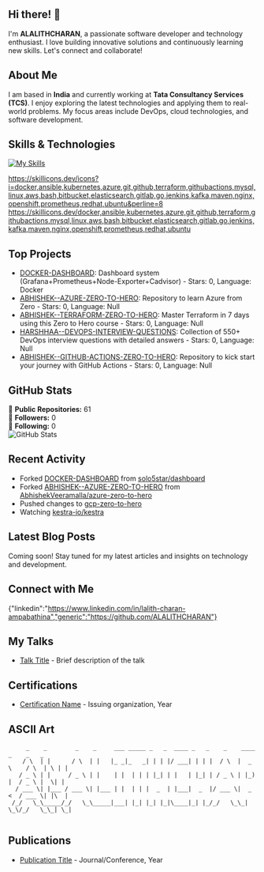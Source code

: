## Hi there! 👋

I'm **ALALITHCHARAN**, a passionate software developer and technology enthusiast. I love building innovative solutions and continuously learning new skills. Let's connect and collaborate!

## About Me

I am based in **India** and currently working at **Tata Consultancy Services (TCS)**. I enjoy exploring the latest technologies and applying them to real-world problems. My focus areas include DevOps, cloud technologies, and software development.

## Skills & Technologies

[![My Skills](https://skillicons.dev/icons?i=js,html,css,wasm)](https://skillicons.dev)



https://skillicons.dev/icons?i=docker,ansible,kubernetes,azure,git,github,terraform,githubactions,mysql,linux,aws,bash,bitbucket,elasticsearch,gitlab,go,jenkins,kafka,maven,nginx,openshift,prometheus,redhat,ubuntu&perline=8
https://skillicons.dev/docker,ansible,kubernetes,azure,git,github,terraform,githubactions,mysql,linux,aws,bash,bitbucket,elasticsearch,gitlab,go,jenkins,kafka,maven,nginx,openshift,prometheus,redhat,ubuntu

## Top Projects

- [DOCKER-DASHBOARD](https://github.com/ALALITHCHARAN/DOCKER-DASHBOARD): Dashboard system (Grafana+Prometheus+Node-Exporter+Cadvisor) - Stars: 0, Language: Docker
- [ABHISHEK--AZURE-ZERO-TO-HERO](https://github.com/ALALITHCHARAN/ABHISHEK--AZURE-ZERO-TO-HERO): Repository to learn Azure from Zero - Stars: 0, Language: Null
- [ABHISHEK--TERRAFORM-ZERO-TO-HERO](https://github.com/ALALITHCHARAN/ABHISHEK--TERRAFORM-ZERO-TO-HERO): Master Terraform in 7 days using this Zero to Hero course - Stars: 0, Language: Null
- [HARSHHAA--DEVOPS-INTERVIEW-QUESTIONS](https://github.com/ALALITHCHARAN/HARSHHAA--DEVOPS-INTERVIEW-QUESTIONS): Collection of 550+ DevOps interview questions with detailed answers - Stars: 0, Language: Null
- [ABHISHEK--GITHUB-ACTIONS-ZERO-TO-HERO](https://github.com/ALALITHCHARAN/ABHISHEK--GITHUB-ACTIONS-ZERO-TO-HERO): Repository to kick start your journey with GitHub Actions - Stars: 0, Language: Null

## GitHub Stats

🌟 **Public Repositories:** 61  
👥 **Followers:** 0  
👤 **Following:** 0  
![GitHub Stats](https://github-readme-stats.vercel.app/api?username=ALALITHCHARAN&show_icons=true&hide_title=true&count_private=true)

## Recent Activity

- Forked [DOCKER-DASHBOARD](https://github.com/ALALITHCHARAN/DOCKER-DASHBOARD) from [solo5star/dashboard](https://github.com/solo5star/dashboard)
- Forked [ABHISHEK--AZURE-ZERO-TO-HERO](https://github.com/ALALITHCHARAN/ABHISHEK--AZURE-ZERO-TO-HERO) from [AbhishekVeeramalla/azure-zero-to-hero](https://github.com/AbhishekVeeramalla/azure-zero-to-hero)
- Pushed changes to [gcp-zero-to-hero](https://github.com/ALALITHCHARAN/gcp-zero-to-hero)
- Watching [kestra-io/kestra](https://github.com/kestra-io/kestra)

## Latest Blog Posts

Coming soon! Stay tuned for my latest articles and insights on technology and development.

## Connect with Me

{"linkedin":"https://www.linkedin.com/in/lalith-charan-ampabathina","generic":"https://github.com/ALALITHCHARAN"}

## My Talks

- [Talk Title](link-to-talk) - Brief description of the talk

## Certifications

- [Certification Name](link-to-certificate) - Issuing organization, Year

## ASCII Art

```
     _    _        _    _     ___ _____ _   _  ____ _   _    _    ____      _    _   _ 
    / \  | |      / \  | |   |_ _|_   _| | | |/ ___| | | |  / \  |  _ \    / \  | \ | |
   / _ \ | |     / _ \ | |    | |  | | | |_| | |   | |_| | / _ \ | |_) |  / _ \ |  \| |
  / ___ \| |___ / ___ \| |___ | |  | | |  _  | |___|  _  |/ ___ \|  _ <  / ___ \| |\  |
 /_/   \_\_____/_/   \_\_____|___| |_| |_| |_|\____|_| |_/_/   \_\_| \_\/_/   \_\_| \_|
                                                                                       
```

## Publications

- [Publication Title](link-to-publication) - Journal/Conference, Year
